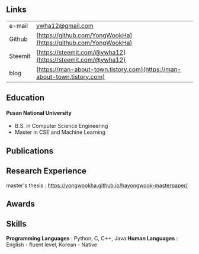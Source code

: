 ## Links

| | |
|-|-|
| e-mail | ywha12@gmail.com |
| Github | [https://github.com/YongWookHa](https://github.com/YongWookHa) |
| Steemit | [https://steemit.com/@ywha12](https://steemit.com/@ywha12) |
| blog | [https://man-about-town.tistory.com](https://man-about-town.tistory.com) |

## Education
#### Pusan National University
* B.S. in Computer Science Engineering
* Master in CSE and Machine Learning

## Publications

## Research Experience
master's thesis : [https://yongwookha.github.io/hayongwook-masterpaper/
](https://yongwookha.github.io/hayongwook-masterpaper/)

## Awards

## Skills

**Programming Languages** : Python, C, C++, Java
**Human Languages** : English - fluent level, Korean - Native
